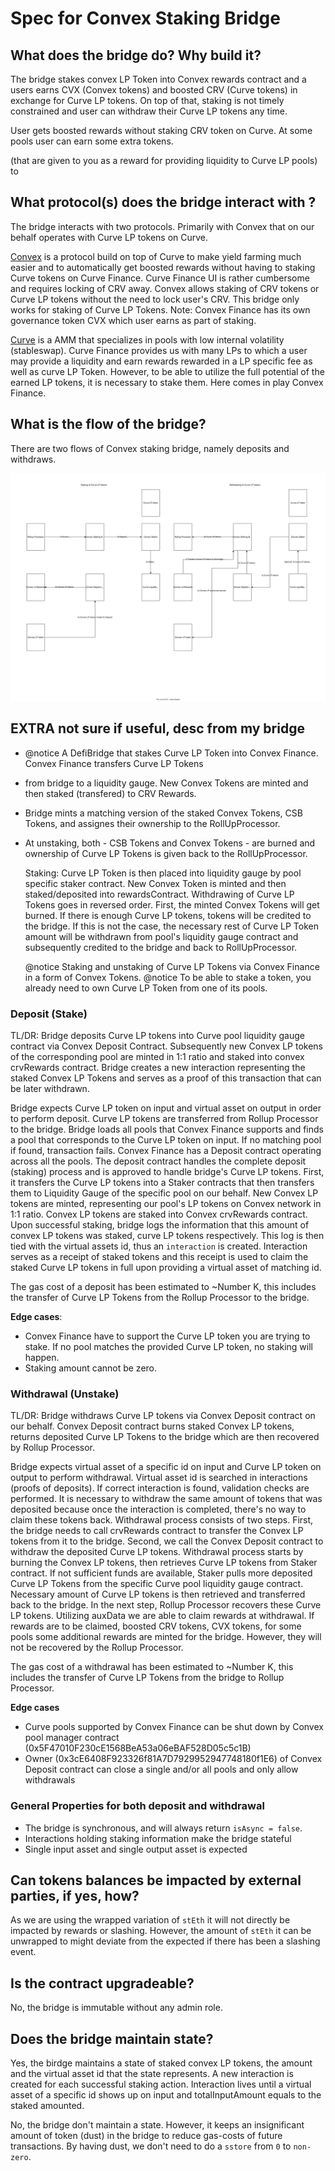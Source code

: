 # Spec for Convex Staking Bridge

## What does the bridge do? Why build it?

The bridge stakes convex LP Token into Convex rewards contract and a users earns CVX (Convex tokens) and boosted CRV (Curve tokens) in exchange for Curve LP tokens. On top of that, staking is not timely constrained and user can withdraw their Curve LP tokens any time.

User gets boosted rewards without staking CRV token on Curve.
At some pools user can earn some extra tokens.

(that are given to you as a reward for providing liquidity to Curve LP pools) to 

## What protocol(s) does the bridge interact with ?
The bridge interacts with two protocols. Primarily with Convex that on our behalf operates with Curve LP tokens on Curve.

[Convex](https://www.convexfinance.com/) is a protocol build on top of Curve to make yield farming much easier and to automatically get boosted rewards without having to staking Curve tokens on Curve Finance. Curve Finance UI is rather cumbersome and requires locking of CRV away. Convex allows staking of CRV tokens or Curve LP tokens without the need to lock user's CRV. This bridge only works for staking of Curve LP Tokens. 
Note: Convex Finance has its own governance token CVX which user earns as part of staking.

[Curve](https://curve.fi/) is a AMM that specializes in pools with low internal volatility (stableswap). Curve Finance provides us with many LPs to which a user may provide a liquidity and earn rewards rewarded in a LP specific fee as well as curve LP Token. However, to be able to utilize the full potential of the earned LP tokens, it is necessary to stake them. Here comes in play Convex Finance.  

## What is the flow of the bridge?

There are two flows of Convex staking bridge, namely deposits and withdraws.

![Convex flows](./ConvexStakingBridge.svg)

## EXTRA not sure if useful, desc from my bridge
* @notice A DefiBridge that stakes Curve LP Token into Convex Finance. Convex Finance transfers Curve LP Tokens 
 * from bridge to a liquidity gauge. New Convex Tokens are minted and then staked (transfered) to CRV Rewards.
 * Bridge mints a matching version of the staked Convex Tokens, CSB Tokens, and assignes their ownership to the RollUpProcessor.
 * At unstaking, both - CSB Tokens and Convex Tokens - are burned and ownership of Curve LP Tokens is given back to the RollUpProcessor.

    Staking: Curve LP Token is then placed into liquidity gauge by pool specific staker contract. 
    New Convex Token is minted and then staked/deposited into rewardsContract.
    Withdrawing of Curve LP Tokens goes in reversed order. First, the minted Convex Tokens will get burned.
    If there is enough Curve LP tokens, tokens will be credited to the bridge. If this is not the case, 
    the necessary rest of Curve LP Token amount will be withdrawn from pool's liquidity gauge contract 
    and subsequently credited to the bridge and back to RollUpProcessor.

    @notice Staking and unstaking of Curve LP Tokens via Convex Finance in a form of Convex Tokens.
    @notice To be able to stake a token, you already need to own Curve LP Token from one of its pools.

### Deposit (Stake)

TL/DR: Bridge deposits Curve LP tokens into Curve pool liquidity gauge contract via Convex Deposit Contract. Subsequently new Convex LP tokens of the corresponding pool are minted in 1:1 ratio and staked into convex crvRewards contract. Bridge creates a new interaction representing the staked Convex LP Tokens and serves as a proof of this transaction that can be later withdrawn.

Bridge expects Curve LP token on input and virtual asset on output in order to perform deposit. Curve LP tokens are transferred from Rollup Processor to the bridge. Bridge loads all pools that Convex Finance supports and finds a pool that corresponds to the Curve LP token on input. If no matching pool if found, transaction fails. Convex Finance has a Deposit contract operating across all the pools. The deposit contract handles the complete deposit (staking) process and is approved to handle bridge's Curve LP tokens. First, it transfers the Curve LP tokens into a Staker contracts that then transfers them to Liquidity Gauge of the specific pool on our behalf. New Convex LP tokens are minted, representing our pool's LP tokens on Convex network in 1:1 ratio. Convex LP tokens are staked into Convex crvRewards contract. Upon successful staking, bridge logs the information that this amount of convex LP tokens was staked, curve LP tokens respectively. This log is then tied with the virtual assets id, thus an `interaction` is created. Interaction serves as a receipt of staked tokens and this receipt is used to claim the staked Curve LP tokens in full upon providing a virtual asset of matching id.

<!-- Upon successful staking, user starts to earn boosted CRV and Convex tokens + additional rewards and airdrops. -->

The gas cost of a deposit has been estimated to ~Number K, this includes the transfer of Curve LP Tokens from the Rollup Processor to the bridge.

**Edge cases**:

- Convex Finance have to support the Curve LP token you are trying to stake. If no pool matches the provided Curve LP token, no staking will happen.
- Staking amount cannot be zero.

### Withdrawal (Unstake)

TL/DR: Bridge withdraws Curve LP tokens via Convex Deposit contract on our behalf. Convex Deposit contract burns staked Convex LP tokens, returns deposited Curve LP Tokens to the bridge which are then recovered by Rollup Processor.

Bridge expects virtual asset of a specific id on input and Curve LP token on output to perform withdrawal. Virtual asset id is searched in interactions (proofs of deposits). If correct interaction is found, validation checks are performed. It is necessary to withdraw the same amount of tokens that was deposited because once the interaction is completed, there's no way to claim these tokens back. Withdrawal process consists of two steps. First, the bridge needs to call crvRewards contract to transfer the Convex LP tokens from it to the bridge. Second, we call the Convex Deposit contract to withdraw the deposited Curve LP tokens. Withdrawal process starts by burning the Convex LP tokens, then retrieves Curve LP tokens from Staker contract. If not sufficient funds are available, Staker pulls more deposited Curve LP Tokens from the specific Curve pool liquidity gauge contract. Necessary amount of Curve LP tokens is then retrieved and transferred back to the bridge. In the next step, Rollup Processor recovers these Curve LP tokens.
Utilizing auxData we are able to claim rewards at withdrawal. If rewards are to be claimed, boosted CRV tokens, CVX tokens, for some pools some additional rewards are minted for the bridge. However, they will not be recovered by the Rollup Processor.

The gas cost of a withdrawal has been estimated to ~Number K, this includes the transfer of Curve LP Tokens from the bridge to Rollup Processor.


**Edge cases**
- Curve pools supported by Convex Finance can be shut down by Convex pool manager contract (0x5F47010F230cE1568BeA53a06eBAF528D05c5c1B)
- Owner (0x3cE6408F923326f81A7D7929952947748180f1E6) of Convex Deposit contract can close a single and/or all pools and only allow withdrawals

### General Properties for both deposit and withdrawal
- The bridge is synchronous, and will always return `isAsync = false`.
- Interactions holding staking information make the bridge stateful
- Single input asset and single output asset is expected

<!-- - The Bridge perform token pre-approvals in the constructor to allow the `ROLLUP_PROCESSOR`, `WRAPPED_STETH` and `CURVE_POOL` to pull tokens from it. This is to reduce gas-overhead when performing the actions. It is safe to do, as the bridge is not holding funds itself. -->

## Can tokens balances be impacted by external parties, if yes, how?

As we are using the wrapped variation of `stEth` it will not directly be impacted by rewards or slashing. However, the amount of `stEth` it can be unwrapped to might deviate from the expected if there has been a slashing event.

## Is the contract upgradeable?

No, the bridge is immutable without any admin role.

## Does the bridge maintain state?

Yes, the birdge maintains a state of staked convex LP tokens, the amount and the virtual asset id that the state represents. A new interaction is created for each successful staking action. Interaction lives until a virtual asset of a specific id shows up on input and totalInputAmount equals to the staked amounted.

No, the bridge don't maintain a state. However, it keeps an insignificant amount of token (dust) in the bridge to reduce gas-costs of future transactions. By having dust, we don't need to do a `sstore` from `0` to `non-zero`.

